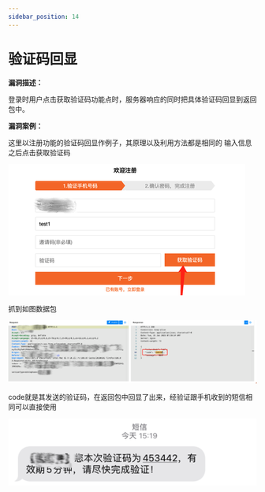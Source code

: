 ```yaml
---
sidebar_position: 14
---
```


# 验证码回显

**漏洞描述：**

登录时用户点击获取验证码功能点时，服务器响应的同时把具体验证码回显到返回包中。

**漏洞案例：**

这里以注册功能的验证码回显作例子，其原理以及利用方法都是相同的
输入信息之后点击获取验证码

![](/img/products/yakit/Verification-code-echo-1.png)

抓到如图数据包

![](/img/products/yakit/Verification-code-echo-2.png)

code就是其发送的验证码，在返回包中回显了出来，经验证跟手机收到的短信相同可以直接使用

![](/img/products/yakit/Verification-code-echo-3.png)
